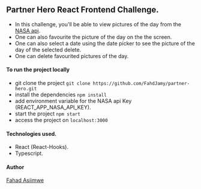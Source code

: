 ## Partner Hero React Frontend Challenge.
- In this challenge, you'll be able to view pictures of the day from the [NASA api](https://api.nasa.gov/).
- One can also favourite the picture of the day on the the screen.
- One can also select a date using the date picker to see the picture of the day of the selected delete.
- One can delete favourited pictures of the day.

#### To run the project locally
- git clone the project `git clone https://github.com/FahdJamy/partner-hero.git`
- install the dependencies `npm install`
- add environment variable for the NASA api Key (REACT_APP_NASA_API_KEY).
- start the project `npm start`
- access the project on `localhost:3000`

#### Technologies used.
- React (React-Hooks).
- Typescript.

#### Author
[Fahad Asiimwe](https://github.com/fahdjamy)
